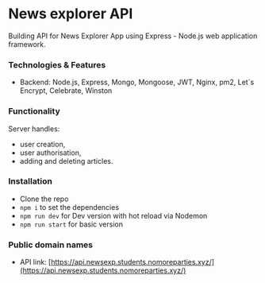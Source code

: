 # News explorer API
Building API for News Explorer App using Express - Node.js web application framework.

### Technologies & Features
* Backend: Node.js, Express, Mongo, Mongoose, JWT, Nginx, pm2, Let`s Encrypt, Celebrate, Winston

### Functionality
Server handles:
* user creation,
* user authorisation,
* adding and deleting articles.

### Installation

* Clone the repo
* `npm i` to set the dependencies
* `npm run dev` for Dev version with hot reload via Nodemon
* `npm run start` for basic version

### Public domain names
* API link: [https://api.newsexp.students.nomoreparties.xyz/](https://api.newsexp.students.nomoreparties.xyz/)
